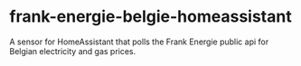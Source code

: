# frank-energie-belgie-homeassistant
A sensor for HomeAssistant that polls the Frank Energie public api for Belgian electricity and gas prices.
